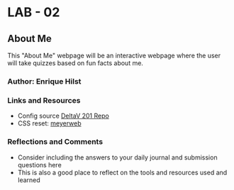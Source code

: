 # LAB - 02
## About Me
This "About Me" webpage will be an interactive webpage where the user will take quizzes based on fun facts about me.
### Author: Enrique Hilst
### Links and Resources
* Config source [DeltaV 201 Repo](https://github.com/DeltaVCode/cedarrapids-201d6/tree/master/configs)
* CSS reset: [meyerweb](https://meyerweb.com/eric/tools/css/reset/)
### Reflections and Comments
* Consider including the answers to your daily journal and submission questions here
* This is also a good place to reflect on the tools and resources used and learned 